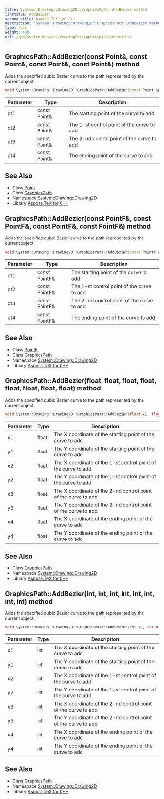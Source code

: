 ```yaml
---
title: System::Drawing::Drawing2D::GraphicsPath::AddBezier method
linktitle: AddBezier
second_title: Aspose.TeX for C++
description: 'System::Drawing::Drawing2D::GraphicsPath::AddBezier method. Adds the specified cubic Bezier curve to the path represented by the current object in C++.'
type: docs
weight: 400
url: /cpp/system.drawing.drawing2d/graphicspath/addbezier/
---
```

## GraphicsPath::AddBezier(const Point\&, const Point\&, const Point\&, const Point\&) method


Adds the specified cubic Bezier curve to the path represented by the current object.

```cpp
void System::Drawing::Drawing2D::GraphicsPath::AddBezier(const Point &pt1, const Point &pt2, const Point &pt3, const Point &pt4)
```


| Parameter | Type | Description |
| --- | --- | --- |
| pt1 | const Point\& | The starting point of the curve to add |
| pt2 | const Point\& | The 1-st control point of the curve to add |
| pt3 | const Point\& | The 2-nd control point of the curve to add |
| pt4 | const Point\& | The ending point of the curve to add |

## See Also

* Class [Point](../../../system.drawing/point/)
* Class [GraphicsPath](../)
* Namespace [System::Drawing::Drawing2D](../../)
* Library [Aspose.TeX for C++](../../../)
## GraphicsPath::AddBezier(const PointF\&, const PointF\&, const PointF\&, const PointF\&) method


Adds the specified cubic Bezier curve to the path represented by the current object.

```cpp
void System::Drawing::Drawing2D::GraphicsPath::AddBezier(const PointF &pt1, const PointF &pt2, const PointF &pt3, const PointF &pt4)
```


| Parameter | Type | Description |
| --- | --- | --- |
| pt1 | const PointF\& | The starting point of the curve to add |
| pt2 | const PointF\& | The 1-st control point of the curve to add |
| pt3 | const PointF\& | The 2-nd control point of the curve to add |
| pt4 | const PointF\& | The ending point of the curve to add |

## See Also

* Class [PointF](../../../system.drawing/pointf/)
* Class [GraphicsPath](../)
* Namespace [System::Drawing::Drawing2D](../../)
* Library [Aspose.TeX for C++](../../../)
## GraphicsPath::AddBezier(float, float, float, float, float, float, float, float) method


Adds the specified cubic Bezier curve to the path represented by the current object.

```cpp
void System::Drawing::Drawing2D::GraphicsPath::AddBezier(float x1, float y1, float x2, float y2, float x3, float y3, float x4, float y4)
```


| Parameter | Type | Description |
| --- | --- | --- |
| x1 | float | The X coordinate of the starting point of the curve to add |
| y1 | float | The Y coordinate of the starting point of the curve to add |
| x2 | float | The X coordinate of the 1-st control point of the curve to add |
| y2 | float | The Y coordinate of the 1-st control point of the curve to add |
| x3 | float | The X coordinate of the 2-nd control point of the curve to add |
| y3 | float | The Y coordinate of the 2-nd control point of the curve to add |
| x4 | float | The X coordinate of the ending point of the curve to add |
| y4 | float | The Y coordinate of the ending point of the curve to add |

## See Also

* Class [GraphicsPath](../)
* Namespace [System::Drawing::Drawing2D](../../)
* Library [Aspose.TeX for C++](../../../)
## GraphicsPath::AddBezier(int, int, int, int, int, int, int, int) method


Adds the specified cubic Bezier curve to the path represented by the current object.

```cpp
void System::Drawing::Drawing2D::GraphicsPath::AddBezier(int x1, int y1, int x2, int y2, int x3, int y3, int x4, int y4)
```


| Parameter | Type | Description |
| --- | --- | --- |
| x1 | int | The X coordinate of the starting point of the curve to add |
| y1 | int | The Y coordinate of the starting point of the curve to add |
| x2 | int | The X coordinate of the 1-st control point of the curve to add |
| y2 | int | The Y coordinate of the 1-st control point of the curve to add |
| x3 | int | The X coordinate of the 2-nd control point of the curve to add |
| y3 | int | The Y coordinate of the 2-nd control point of the curve to add |
| x4 | int | The X coordinate of the ending point of the curve to add |
| y4 | int | The Y coordinate of the ending point of the curve to add |

## See Also

* Class [GraphicsPath](../)
* Namespace [System::Drawing::Drawing2D](../../)
* Library [Aspose.TeX for C++](../../../)
